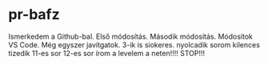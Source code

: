 # pr-bafz
Ismerkedem a Github-bal.
Első módosítás.
Második módosítás.
Módosítok VS Code.
Még egyszer javítgatok.
3-ik is siokeres.
nyolcadik sorom
kilences
tizedik
11-es sor
12-es sor
írom a levelem a neten!!!!
STOP!!!
